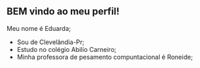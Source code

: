## BEM vindo ao meu perfil!
Meu nome é Eduarda;
- Sou de Clevelândia-Pr;
- Estudo no colégio Abilío Carneiro;
- Minha professora de pesamento compuntacional é Roneide;
